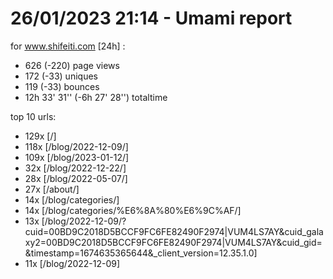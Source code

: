 # 26/01/2023 21:14 - Umami report
for www.shifeiti.com [24h] :

 - 626 (-220) page views
 - 172 (-33) uniques
 - 119 (-33) bounces
 - 12h 33' 31'' (-6h 27' 28'') totaltime


top 10 urls:
 - 129x [/]
 - 118x [/blog/2022-12-09/]
 - 109x [/blog/2023-01-12/]
 - 32x [/blog/2022-12-22/]
 - 28x [/blog/2022-05-07/]
 - 27x [/about/]
 - 14x [/blog/categories/]
 - 14x [/blog/categories/%E6%8A%80%E6%9C%AF/]
 - 13x [/blog/2022-12-09/?cuid=00BD9C2018D5BCCF9FC6FE82490F2974|VUM4LS7AY&cuid_galaxy2=00BD9C2018D5BCCF9FC6FE82490F2974|VUM4LS7AY&cuid_gid=&timestamp=1674635365644&_client_version=12.35.1.0]
 - 11x [/blog/2022-12-09]


